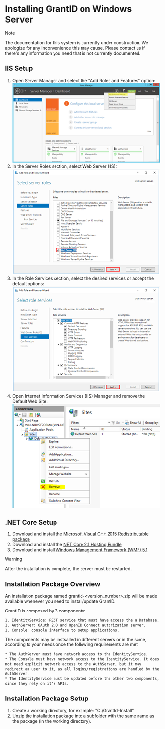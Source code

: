 ﻿# Installing GrantID on Windows Server

> [!NOTE]
> The documentation for this system is currently under construction. We apologize for any inconvenience this may cause. Please
> contact us if there's any information you need that is not currently documented.


## IIS Setup

1. Open Server Manager and select the "Add Roles and Features" option:
![Add Roles and Features](../../../../../images/grant-id/add-roles.png)
1. In the Server Roles section, select Web Server (IIS):
![Server Roles](../../../../../images/grant-id/server-roles.png)
1. In the Role Services section, select the desired services or accept the default options:
![Role Services](../../../../../images/grant-id/role-services.png)
1. Open Internet Information Services (IIS) Manager and remove the Default Web Site:
![Remove default website](../../../../../images/grant-id/remove-default-website.png)


## .NET Core Setup

1. Download and install the [Microsoft Visual C++ 2015 Redistributable package](https://www.microsoft.com/en-us/download/details.aspx?id=48145) 
1. Download and install the [NET Core 2.1 Hosting Bundle](https://dotnet.microsoft.com/download/dotnet-core/thank-you/runtime-aspnetcore-2.1.16-windows-hosting-bundle-installer)
1. Download and install [Windows Management Framework (WMF) 5.1 ](https://go.microsoft.com/fwlink/?linkid=839516)
> [!WARNING]
> After the installation is complete, the server must be restarted.


## Installation Package Overview

An installation package named grantid-<version_number>.zip will be made available whenever you need to install/update GrantID.

GrantID is composed by 3 components:

	1. IdentityService: REST service that must have access the a Database.
	1. AuthServer: OAuth 2.0 and OpenID Connect autorization server.
	1. Console: console interface to setup applications.

The components may be instsalled in different servers or in the same, according to your needs once the following requirements are met:

	* The AuthServer must have network access to the IdentityService.
	* The Console must have network access to the IdentityService. It does not need explicit network access to the AuthServer, but it may redirect an user to it, as all logins/registrations are handled by the AuthServer.
	* The IdentityService must be updated before the other two components, since they rely on it's APIs.


## Installation Package Setup

1. Create a working directory, for example: "C:\GrantId-Install"
1. Unzip the installation package into a subfolder with the same name as the package (in the working directory).